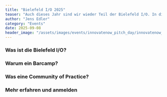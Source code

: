 ```yaml
---
title: "Bielefeld I/O 2025"
teaser: "Auch dieses Jahr sind wir wieder Teil der Bielefeld I/O. In diesem Jahr rücken wir – natürlich – das Thema Künstlixhe Intelligenz in den Vordergrund. Bei Open Innovation City geht es diesmal um das Thema Community of Practice und wie ihr selbst aktiv werden könnt."
author: "Jens Edler"
category: "Events"
date: 2025-09-08
header_image: "/assets/images/events/innovatenow_pitch_day/innovatenow_2.jpeg"
---
```

### Was ist die Bielefeld I/O?

### Warum ein Barcamp?

### Was eine Community of Practice?

### Mehr erfahren und anmelden